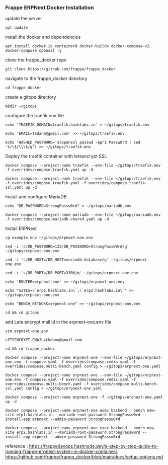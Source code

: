### Frappe ERPNext Docker Installation
update the server
```
apt update
```
install the docker and dependencies
```
apt install docker.io containerd docker-buildx docker-compose-v2 docker-compose openssl -y
```
clone the frappe_docker repo
```
git clone https://github.com/frappe/frappe_docker
```
navigate to the frappe_docker directory
```
cd frappe_docker
```
create a gitops directory
```
mkdir ~/gitops
```
configure the traefik.env file
```
echo 'TRAEFIK_DOMAIN=traefik.hashlabs.in' > ~/gitops/traefik.env
```
```
echo 'EMAIL=tkdana@gmail.com' >> ~/gitops/traefik.env
```
```
echo 'HASHED_PASSWORD='$(openssl passwd -apr1 Passw0rd | sed 's/\$/\\\$/g') >> ~/gitops/traefik.env
```
Deploy the traefik container with letsencrypt SSL
```
docker compose --project-name traefik --env-file ~/gitops/traefik.env -f overrides/compose.traefik.yaml up -d
```
```
docker compose --project-name traefik --env-file ~/gitops/traefik.env -f overrides/compose.traefik.yaml -f overrides/compose.traefik-ssl.yaml up -d
```
Install and configure MariaDB
```
echo "DB_PASSWORD=StrongPassw0rd" > ~/gitops/mariadb.env
```
```
docker compose --project-name mariadb --env-file ~/gitops/mariadb.env -f overrides/compose.mariadb-shared.yaml up -d
```
Install ERPNext
```
cp example.env ~/gitops/erpnext-one.env
```
```
sed -i 's/DB_PASSWORD=123/DB_PASSWORD=StrongPassw0rd/g' ~/gitops/erpnext-one.env
```
```
sed -i 's/DB_HOST=/DB_HOST=mariadb-database/g' ~/gitops/erpnext-one.env
```
```
sed -i 's/DB_PORT=/DB_PORT=3306/g' ~/gitops/erpnext-one.env
```
```
echo 'ROUTER=erpnext-one' >> ~/gitops/erpnext-one.env
```
```
echo "SITES=\`erp1.hashlabs.in\`,\`erp2.hashlabs.in\`" >> ~/gitops/erpnext-one.env
```
```
echo "BENCH_NETWORK=erpnext-one" >> ~/gitops/erpnext-one.env
```
```
cd && cd gitops
```
add Lets encrypt mail id in the erpnext-one.env file
```
vim erpnext-one.env
```
```
LETSENCRYPT_EMAIL=tkdana@gmail.com
```
```
cd && cd frappe_docker
```
```
docker compose --project-name erpnext-one --env-file ~/gitops/erpnext-one.env -f compose.yaml -f overrides/compose.redis.yaml -f overrides/compose.multi-bench.yaml config > ~/gitops/erpnext-one.yaml
```
```
docker compose --project-name erpnext-one --env-file ~/gitops/erpnext-one.env -f compose.yaml -f overrides/compose.redis.yaml -f overrides/compose.multi-bench.yaml -f overrides/compose.multi-bench-ssl.yaml config > ~/gitops/erpnext-one.yaml
```
```
docker compose --project-name erpnext-one -f ~/gitops/erpnext-one.yaml up -d
```
```
docker compose --project-name erpnext-one exec backend   bench new-site erp1.hashlabs.in --mariadb-root-password StrongPassw0rd --install-app erpnext --admin-password StrongPassw0rd
```
```
docker compose --project-name erpnext-one exec backend   bench new-site erp2.hashlabs.in --mariadb-root-password StrongPassw0rd --install-app erpnext --admin-password StrongPassw0rd
```
reference : https://frappedevops.hashnode.dev/a-step-by-step-guide-to-running-frappe-erpnext-system-in-docker-containers
            https://github.com/frappe/frappe_docker/blob/main/docs/setup-options.md
